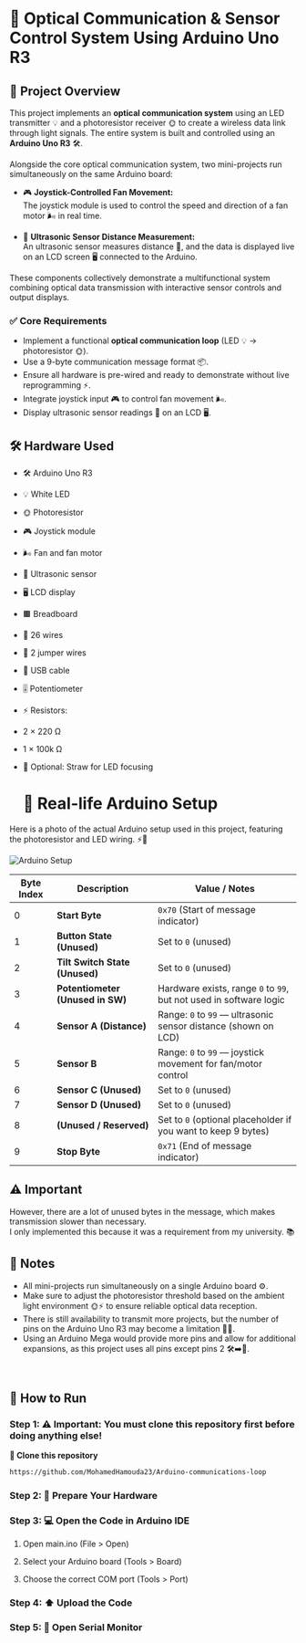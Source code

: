 # 🔆 Optical Communication & Sensor Control System Using Arduino Uno R3

## 🔧 Project Overview

This project implements an **optical communication system** using an LED transmitter 💡 and a photoresistor receiver 🌞 to create a wireless data link through light signals. The entire system is built and controlled using an **Arduino Uno R3** 🛠️.

Alongside the core optical communication system, two mini-projects run simultaneously on the same Arduino board:

- 🎮 **Joystick-Controlled Fan Movement:**  
  The joystick module is used to control the speed and direction of a fan motor 🌬️ in real time.

- 📡 **Ultrasonic Sensor Distance Measurement:**  
  An ultrasonic sensor measures distance 📏, and the data is displayed live on an LCD screen 🖥️ connected to the Arduino.

These components collectively demonstrate a multifunctional system combining optical data transmission with interactive sensor controls and output displays.



### ✅ Core Requirements
- Implement a functional **optical communication loop** (LED 💡 → photoresistor 🌞).
- Use a 9-byte communication message format 📦.
- Ensure all hardware is pre-wired and ready to demonstrate without live reprogramming ⚡.
- Integrate joystick input 🎮 to control fan movement 🌬️.
- Display ultrasonic sensor readings 📡 on an LCD 🖥️.



## 🛠️ Hardware Used

- 🛠️ Arduino Uno R3  
- 💡 White LED  
- 🌞 Photoresistor  
- 🎮 Joystick module  
- 🌬️ Fan and fan motor  
- 📡 Ultrasonic sensor  
- 🖥️ LCD display  
- 🟫 Breadboard  
- 🔌 26 wires  
- 🔀 2 jumper wires  
- 🔌 USB cable  
- 🎚️ Potentiometer  
- ⚡ Resistors:  
- 2 × 220 Ω  
- 1 × 100k Ω  
- 🥤 Optional: Straw for LED focusing

  # 📸 Real-life Arduino Setup

Here is a photo of the actual Arduino setup used in this project, featuring the photoresistor and LED wiring. ⚡️🔆

![Arduino Setup](hardware-setup.png)



  

| Byte Index | Description                      | Value / Notes                                                      |
| ---------- | -------------------------------- | ------------------------------------------------------------------ |
| 0          | **Start Byte**                   | `0x70` (Start of message indicator)                                |
| 1          | **Button State (Unused)**        | Set to `0` (unused)                                                |
| 2          | **Tilt Switch State (Unused)**   | Set to `0` (unused)                                                |
| 3          | **Potentiometer (Unused in SW)** | Hardware exists, range `0` to `99`, but not used in software logic |
| 4          | **Sensor A (Distance)**          | Range: `0` to `99` — ultrasonic sensor distance (shown on LCD)     |
| 5          | **Sensor B**                     | Range: `0` to `99` — joystick movement for fan/motor control       |
| 6          | **Sensor C (Unused)**            | Set to `0` (unused)                                                |
| 7          | **Sensor D (Unused)**            | Set to `0` (unused)                                                |
| 8          | **(Unused / Reserved)**          | Set to `0` (optional placeholder if you want to keep 9 bytes)      |
| 9          | **Stop Byte**                    | `0x71` (End of message indicator)                                  |


## ⚠️ Important

However, there are a lot of unused bytes in the message, which makes transmission slower than necessary.  
I only implemented this because it was a requirement from my university. 📚


## 📜 Notes

- All mini-projects run simultaneously on a single Arduino board ⚙️.
- Make sure to adjust the photoresistor threshold based on the ambient light environment 🌞⚡ to ensure reliable optical data reception.
- There is still availability to transmit more projects, but the number of pins on the Arduino Uno R3 may become a limitation 🛑📌.
- Using an Arduino Mega would provide more pins and allow for additional expansions, as this project uses all pins except pins 2  🛠️➡️📏.

  
<br>

## 🚀 How to Run

### Step 1: ⚠️ Important: You must clone this repository first before doing anything else!
**🔄 Clone this repository**
```bash
https://github.com/MohamedHamouda23/Arduino-communications-loop
```


### Step 2: 🔌 Prepare Your Hardware


### Step 3: 💻 Open the Code in Arduino IDE


 1. Open main.ino (File > Open)

 2. Select your Arduino board (Tools > Board)

 3. Choose the correct COM port (Tools > Port)

### Step 4: ⬆️ Upload the Code


### Step 5: 📡 Open Serial Monitor





